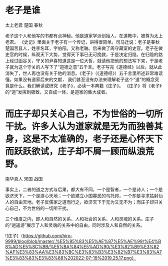 # 老子是谁
太上老君 楚国 春秋

老子这个人和他写的书都有点神秘。他是道家学派创始人，在道教中，被尊为太上老君。
《史记》里面关于老子有一个传记，讲得很简单。司马迁说：老子是春秋楚国苦县人，姓李名耳，字伯阳。又称老聃。后来做了周守藏室的史官。老子在做史官的时候，纵观天下大势，觉得天下事已无可挽救，于是决定归隐。在归隐的路上经过函谷关，守关的尹喜知道这是一位大哲，就请他把他的想法写下来，于是老子就为这个守关的人写下了“道德之意”五千言。老子写完《道德经》以后，就从此消失了，世人再也没有关于他的消息。《老子》（《道德经》）五千言里所述非常难读懂。如果没有道家后来的文献，
我们甚至没有办法来理解老子这个“道”的概念究竟是什么。我们解读或研究《老子》，必读一本典籍《庄子》。
《庄子》将《老子》的“道”发挥到极致，又自成一体，是道家的集大成者。


# 而庄子却只关心自己，不为世俗的一切所干扰。许多人认为道家就是无为而独善其身，这是不太准确的，老子还是心怀天下而跃跃欲试，庄子却不屑一顾而纵浪荒野。
南华真人 宋国 战国


事实上，二者的道之方式与后果，都大有不同，一个是智者，一个是诗人；一个是欲济天下，一个是游心天地；一个欲建立小国寡民的乌托邦，一个却是寻求姑射仙人的自由天地。老子反儒家之道而行之，欲济天下于无为又无不为；而庄子却只关心自己，不为世俗的一切所干扰。

三个维度之内，即人和自然的关系、人和社会的关系、人和灵魂的关系。庄子的“逍遥游”展示了人和灵魂的关系中的自由，同时涉及人和自然的关系。

![庄子]（https://github.com/hiro-9999/blog/blob/master/.%E5%85%83%E5%AE%87%E5%AE%99/%E4%B8%AD%E5%8C%BB/%E5%BA%84%E5%AD%90/%E3%82%B9%E3%82%AF%E3%83%AA%E3%83%BC%E3%83%B3%E3%82%B7%E3%83%A7%E3%83%83%E3%83%88%202022-07-19%2019.25.17.png）
